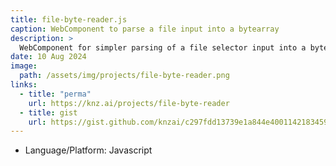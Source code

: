 ```yaml
---
title: file-byte-reader.js
caption: WebComponent to parse a file input into a bytearray
description: >
  WebComponent for simpler parsing of a file selector input into a bytearray (like to use in wasm file processing)
date: 10 Aug 2024
image: 
  path: /assets/img/projects/file-byte-reader.png
links:
  - title: "perma"
    url: https://knz.ai/projects/file-byte-reader
  - title: gist
    url: https://gist.github.com/knzai/c297fdd13739e1a844e4001142183459
---
```


- Language/Platform: Javascript